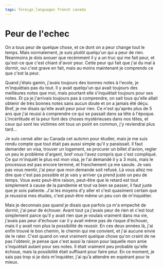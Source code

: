 ```yaml
---
tags: foreign_languages french canada
---
```


# Peur de l'echec

On a tous peur de quelque chose, et ce dont on a peur change tout le temps. Mais normalement, je suis plutôt quelqu'un qui a peur de rien. Neanmoins je dois avouer que recémment il y a un truc qui me fait peur, et qu'est-ce que c'est chiant d'avoir peur. Cette peur qui fait que j'ai du mal à dormir, oui c'est grave en fait, mais au moins maintenant je comprends ce que c'est la peur.

Quand j'étais gamin, j'avais toujours des bonnes notes à l'ecole, je m'inquiétais pas du tout. Il y avait quelqu'un qui avait toujours des meilleures notes que moi, mais pourtant elle s'inquiétait toujours pour ses notes. Et ça je j'arrivais toujours pas à comprendre, on sait tous qu'elle allait obtenir de très bonnes notes sans aucun doute et on a jamais été déçu. Bref, je me disais qu'elle avait peur pour rien. Ce n'est qu'après plus de 5 ans que j'ai reussi à comprendre ce qui se passait dans sa tête à l'époque. L'incertitude et la peur font des choses mystérieuses dans nos têtes, et ceux qui sont les victimes ont tous un point en commun, j'y reviendrai plus tard...

Je suis censé aller au Canada cet automn pour étudier, mais je me suis rendu compte que tout était pas aussi simple qu'il y paraissait. Il faut demander un visa, trouver un logement, se procurer un billet d'avion, regler un peu le problème d'argent, bref vous l'avez compris que c'est compliqué. Ce qui m'inquiét le plus est mon visa, je l'ai demandé il y a 3 mois, mais le processus est pas encore terminé, et franchement ça me saoule. Je vais pas vous mentir, j'ai peur que mon demande soit refusé.
Là vous allez me dire que c'est pas possible et je vais y arriver ça prend juste un peu de temps. Vous avez peut-être raison, peut-être que le retard est tout simplement à cause de la pandemie et tout va bien se passer, il faut juste que je sois patiente. J'ai les moyens d'y aller et c'est quasiment certain que je reussirai mes études, c'est peut-être même un peu con de m'inquiéter. 

Mais je deconnais pas quand je disais que parfois ça m'a empeché de dormir, j'ai peur de échouer. Avant tout ça j'avais peur de rien et c'est tout simplement parce qu'il y avait rien que je voulais vraiment dans ma vie, j'avais pas peur d'échouer car il y avait même pas de risque d'échouer, mais il y avait non plus la possibilité de reussir. En ces deux années là, j'ai enfin trouvé le bon chemin, le chemin qui me convient, et j'ai aucune envie de le rater. C'est quand on veut vraiment quelque chose qu'on craint de ne pas l'obtenir, je pense que c'est aussi la raison pour laquelle mon amie s'inquiétait autant pour ses notes. Il était vraiment peu probable qu'elle échoue, mais la possibilité était suffisant pour faire peur. En ce moment, je sais pas trop si je dois m'inquiéter, j'ai qu'à attendre en espérant pour le mieux.